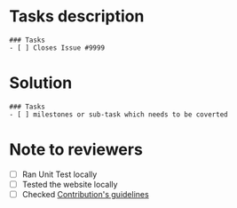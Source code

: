 # Tasks description

```[tasklist]
### Tasks
- [ ] Closes Issue #9999
``` 

# Solution

```[tasklist]
### Tasks
- [ ] milestones or sub-task which needs to be coverted
``` 

<!--Add here-->

# Note to reviewers

<!--Add here-->

- [ ] Ran Unit Test locally
- [ ] Tested the website locally
- [ ] Checked [Contribution's guidelines](https://kubesimplify.github.io/ksctl/docs/contributions)
